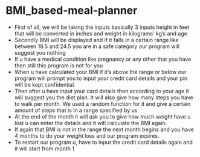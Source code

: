# BMI_based-meal-planner

- First of all, we will be taking the inputs basically 3 inputs height in feet that will be
converted in inches and weight in kilograms’ kg’s and age
- Secondly BMI will be displayed and if it falls in a certain range like between 18.5 and
24.5 you are in a safe category our program will suggest you nothing
- If u have a medical condition like pregnancy or any other that you have then still this
program is not for you
- When u have calculated your BMI if it’s above the range or below our program will
prompt you to input your credit card details and your pin will be kept confidential.
- Then after u have input your card details then according to your age it will suggest you
the diet plan. It will also give how many steps you have to walk per month. We used a
random function for it and give a certain amount of steps that is in a range specified by us
- At the end of the month it will ask you to give how much weight have u lost u can enter
the details and it will calculate the BMI again.
- If again that BMI is not in the range the next month begins and you have 4 months to do
your weight loss and our program expires.
- To restart our program u, have to input the credit card details again and it will start from
month 1
